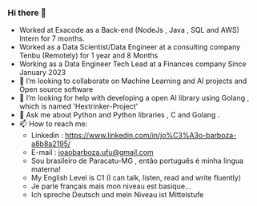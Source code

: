 ### Hi there 👋

<!--
**Joaobarboza-UFU/Joaobarboza-UFU** is a ✨ _special_ ✨ repository because its `README.md` (this file) appears on your GitHub profile.

Here are some ideas to get you started:
--> 
- Worked at Exacode as a Back-end (NodeJs , Java , SQL and AWS) Intern for 7 months.
- Worked as a Data Scientist/Data Engineer at a consulting company Tenbu (Remotely) for 1 year and 8 Months
- Working as a Data Engineer Tech Lead at a Finances company Since January 2023
- 👯 I’m looking to collaborate on Machine Learning and AI projects and Open source software
- 🤔 I’m looking for help with developing a open AI library using Golang , which is named 'Hextrinker-Project'
- 💬 Ask me about Python and Python libraries , C and Golang .  
- 📫 How to reach me:
  - Linkedin : https://www.linkedin.com/in/jo%C3%A3o-barboza-a8b8a2195/
  - E-mail : joaobarboza.ufu@gmail.com
  - Sou brasileiro de Paracatu-MG , então português é minha lingua materna!
  - My English Level is C1 (I can talk, listen, read and write fluently)
  - Je parle français mais mon niveau est basique...
  - Ich spreche Deutsch und mein Niveau ist Mittelstufe

  
